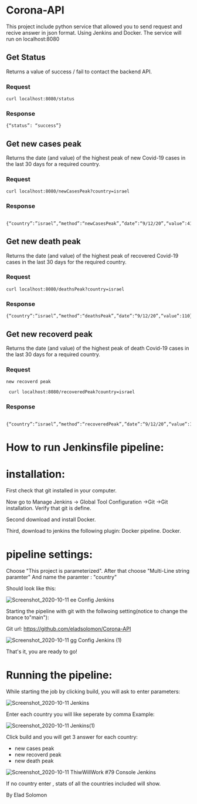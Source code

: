 # Corona-API

This project include python service that allowed you to send request and recive answer in json format.
Using Jenkins and Docker.
The service will run on localhost:8080


## Get Status
Returns a value of success / fail to contact the backend API.
### Request
    curl localhost:8080/status

### Response

    {“status”: “success”}

## Get new cases peak
Returns the date (and value) of the highest peak of new
Covid-19 cases in the last 30 days for a required country.   
### Request

    curl localhost:8080/newCasesPeak?country=israel

### Response

     {“country”:”israel”,“method”:“newCasesPeak”,”date”:“9/12/20”,“value”:4158}
     
## Get new death peak
Returns the date (and value) of the highest peak of recovered
Covid-19 cases in the last 30 days for the required country.
### Request

    curl localhost:8080/deathsPeak?country=israel

### Response

    {“country”:”israel”,“method”:“deathsPeak”,”date”:“9/12/20”,“value”:110}
    
## Get new recoverd peak
Returns the date (and value) of the highest peak of death Covid-19
cases in the last 30 days for a required country.
### Request

`new recoverd peak`

     curl localhost:8080/recoveredPeak?country=israel

### Response

     {“country”:”israel”,“method”:“recoveredPeak”,”date”:“9/12/20”,“value”:11000}
    

# How to run Jenkinsfile pipeline:

# installation:

First check that git installed in your computer.

Now go to Manage Jenkins -> Global Tool Configuration ->Git ->Git installation.
Verify that git is define.

Second download and install Docker.

Third, download to jenkins the following plugin:
Docker pipeline.
Docker.
  
# pipeline settings:

Choose "This project is parameterized".
After that choose "Multi-Line string paramter"
And name the paramter : "country"

Should look like this:

![Screenshot_2020-10-11 ee Config  Jenkins](https://user-images.githubusercontent.com/48445002/95673258-e8c3af00-0b5b-11eb-8105-4e7d00e3dc1f.png)


Starting the pipeline with git with the follwoing setting(notice to change the brance to"main"):

Git url: https://github.com/eladsolomon/Corona-API

![Screenshot_2020-10-11 gg Config  Jenkins (1)](https://user-images.githubusercontent.com/48445002/95673201-8d91bc80-0b5b-11eb-8057-e3329f091712.png)

That's it, you are ready to go!

# Running the pipeline:

While starting the job by clicking build, you will ask to enter parameters:

![Screenshot_2020-10-11 Jenkins](https://user-images.githubusercontent.com/48445002/95673368-9d5dd080-0b5c-11eb-9f4d-e155e97b19c0.png)

Enter each country you will like seperate by comma
Example:

![Screenshot_2020-10-11 Jenkins(1)](https://user-images.githubusercontent.com/48445002/95673384-c716f780-0b5c-11eb-8c40-904ff4dc9413.png)

Click build and you will get 3 answer for each country:
- new cases peak
- new recoverd peak
- new death peak

![Screenshot_2020-10-11 ThiwWillWork #79 Console  Jenkins](https://user-images.githubusercontent.com/48445002/95673413-19f0af00-0b5d-11eb-926e-68eef86b0d47.png)

If no country enter , stats of all the countries included will show.



By Elad Solomon
